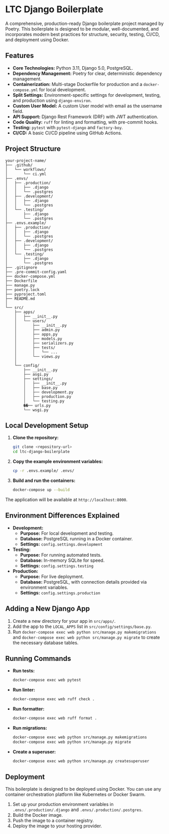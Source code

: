 # LTC Django Boilerplate

A comprehensive, production-ready Django boilerplate project managed by Poetry. This boilerplate is designed to be modular, well-documented, and incorporates modern best practices for structure, security, testing, CI/CD, and deployment using Docker.

## Features

*   **Core Technologies:** Python 3.11, Django 5.0, PostgreSQL.
*   **Dependency Management:** Poetry for clear, deterministic dependency management.
*   **Containerization:** Multi-stage Dockerfile for production and a `docker-compose.yml` for local development.
*   **Split Settings:** Environment-specific settings for development, testing, and production using `django-environ`.
*   **Custom User Model:** A custom User model with email as the username field.
*   **API Support:** Django Rest Framework (DRF) with JWT authentication.
*   **Code Quality:** `ruff` for linting and formatting, with pre-commit hooks.
*   **Testing:** `pytest` with `pytest-django` and `factory-boy`.
*   **CI/CD:** A basic CI/CD pipeline using GitHub Actions.

## Project Structure

```
your-project-name/
├── .github/
│   └── workflows/
│       └── ci.yml
├── .envs/
│   ├── .production/
│   │   ├── .django
│   │   └── .postgres
│   ├── .development/
│   │   ├── .django
│   │   └── .postgres
│   └── .testing/
│       ├── .django
│       └── .postgres
├── .envs.example/
│   ├── .production/
│   │   ├── .django
│   │   └── .postgres
│   ├── .development/
│   │   ├── .django
│   │   └── .postgres
│   └── .testing/
│       ├── .django
│       └── .postgres
├── .gitignore
├── .pre-commit-config.yaml
├── docker-compose.yml
├── Dockerfile
├── manage.py
├── poetry.lock
├── pyproject.toml
├── README.md
│
└── src/
    ├── apps/
    │   ├── __init__.py
    │   └── users/
    │       ├── __init__.py
    │       ├── admin.py
    │       ├── apps.py
    │       ├── models.py
    │       ├── serializers.py
    │       ├── tests/
    │       │   └── ...
    │       └── views.py
    │
    └── config/
        ├── __init__.py
        ├── asgi.py
        ├── settings/
        │   ├── __init__.py
        │   ├── base.py
        │   ├── development.py
        │   ├── production.py
        │   └── testing.py
        ��── urls.py
        └── wsgi.py
```

## Local Development Setup

1.  **Clone the repository:**
    ```bash
    git clone <repository-url>
    cd ltc-django-boilerplate
    ```

2.  **Copy the example environment variables:**
    ```bash
    cp -r .envs.example/ .envs/
    ```

3.  **Build and run the containers:**
    ```bash
    docker-compose up --build
    ```

The application will be available at `http://localhost:8000`.

## Environment Differences Explained

*   **Development:**
    *   **Purpose:** For local development and testing.
    *   **Database:** PostgreSQL running in a Docker container.
    *   **Settings:** `config.settings.development`
*   **Testing:**
    *   **Purpose:** For running automated tests.
    *   **Database:** In-memory SQLite for speed.
    *   **Settings:** `config.settings.testing`
*   **Production:**
    *   **Purpose:** For live deployment.
    *   **Database:** PostgreSQL, with connection details provided via environment variables.
    *   **Settings:** `config.settings.production`

## Adding a New Django App

1.  Create a new directory for your app in `src/apps/`.
2.  Add the app to the `LOCAL_APPS` list in `src/config/settings/base.py`.
3.  Run `docker-compose exec web python src/manage.py makemigrations` and `docker-compose exec web python src/manage.py migrate` to create the necessary database tables.

## Running Commands

*   **Run tests:**
    ```bash
    docker-compose exec web pytest
    ```

*   **Run linter:**
    ```bash
    docker-compose exec web ruff check .
    ```

*   **Run formatter:**
    ```bash
    docker-compose exec web ruff format .
    ```

*   **Run migrations:**
    ```bash
    docker-compose exec web python src/manage.py makemigrations
    docker-compose exec web python src/manage.py migrate
    ```

*   **Create a superuser:**
    ```bash
    docker-compose exec web python src/manage.py createsuperuser
    ```

## Deployment

This boilerplate is designed to be deployed using Docker. You can use any container orchestration platform like Kubernetes or Docker Swarm.

1.  Set up your production environment variables in `.envs/.production/.django` and `.envs/.production/.postgres`.
2.  Build the Docker image.
3.  Push the image to a container registry.
4.  Deploy the image to your hosting provider.
